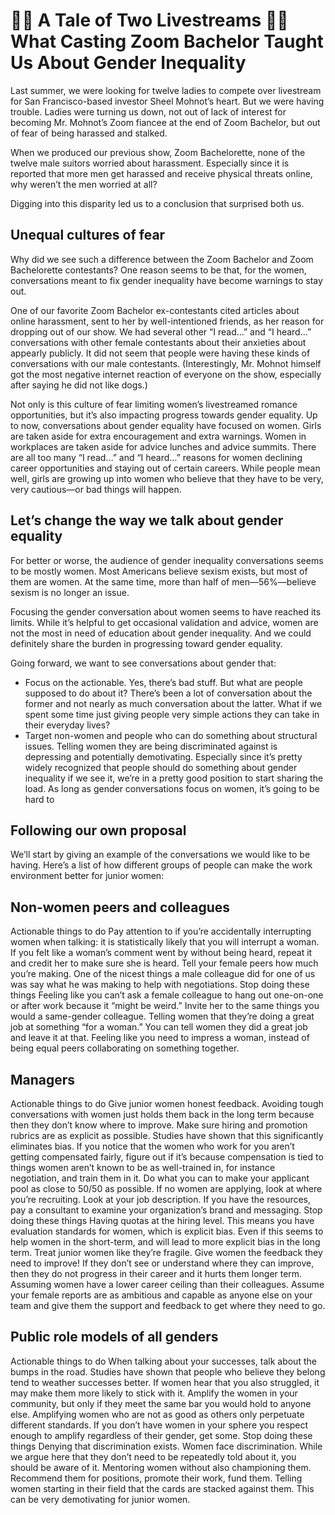 # 👸🏻 A Tale of Two Livestreams 🤴🏾 What Casting Zoom Bachelor Taught Us About Gender Inequality

Last summer, we were looking for twelve ladies to compete over livestream for San Francisco-based investor Sheel Mohnot’s heart. But we were having trouble. Ladies were turning us down, not out of lack of interest for becoming Mr. Mohnot’s Zoom fiancee at the end of Zoom Bachelor, but out of fear of being harassed and stalked.

When we produced our previous show, Zoom Bachelorette, none of the twelve male suitors worried about harassment. Especially since it is reported that more men get harassed and receive physical threats online, why weren’t the men worried at all?

Digging into this disparity led us to a conclusion that surprised both us.

## Unequal cultures of fear
Why did we see such a difference between the Zoom Bachelor and Zoom Bachelorette contestants? One reason seems to be that, for the women, conversations meant to fix gender inequality have become warnings to stay out.

One of our favorite Zoom Bachelor ex-contestants cited articles about online harassment, sent to her by well-intentioned friends, as her reason for dropping out of our show. We had several other “I read…” and “I heard…” conversations with other female contestants about their anxieties about appearly publicly. It did not seem that people were having these kinds of conversations with our male contestants. (Interestingly, Mr. Mohnot himself got the most negative internet reaction of everyone on the show, especially after saying he did not like dogs.)

Not only is this culture of fear limiting women’s livestreamed romance opportunities, but it’s also impacting progress towards gender equality. Up to now, conversations about gender equality have focused on women. Girls are taken aside for extra encouragement and extra warnings. Women in workplaces are taken aside for advice lunches and advice summits. There are all too many “I read…” and “I heard…” reasons for women declining career opportunities and staying out of certain careers. While people mean well, girls are growing up into women who believe that they have to be very, very cautious—or bad things will happen.

## Let’s change the way we talk about gender equality
For better or worse, the audience of gender inequality conversations seems to be mostly women. Most Americans believe sexism exists, but most of them are women. At the same time, more than half of men—56%—believe sexism is no longer an issue.

Focusing the gender conversation about women seems to have reached its limits. While it’s helpful to get occasional validation and advice, women are not the most in need of education about gender inequality. And we could definitely share the burden in progressing toward gender equality.

Going forward, we want to see conversations about gender that:
- Focus on the actionable. Yes, there’s bad stuff. But what are people supposed to do about it? There’s been a lot of conversation about the former and not nearly as much conversation about the latter. What if we spent some time just giving people very simple actions they can take in their everyday lives?
- Target non-women and people who can do something about structural issues. Telling women they are being discriminated against is depressing and potentially demotivating. Especially since it’s pretty widely recognized that people should do something about gender inequality if we see it, we’re in a pretty good position to start sharing the load.
As long as gender conversations focus on women, it’s going to be hard to 

## Following our own proposal
We’ll start by giving an example of the conversations we would like to be having. Here’s a list of how different groups of people can make the work environment better for junior women:

## Non-women peers and colleagues
Actionable things to do
Pay attention to if you’re accidentally interrupting women when talking: it is statistically likely that you will interrupt a woman.
If you felt like a woman’s comment went by without being heard, repeat it and credit her to make sure she is heard.
Tell your female peers how much you’re making. One of the nicest things a male colleague did for one of us was say what he was making to help with negotiations.
Stop doing these things
Feeling like you can’t ask a female colleague to hang out one-on-one or after work because it “might be weird.” Invite her to the same things you would a same-gender colleague.
Telling women that they’re doing a great job at something “for a woman.” You can tell women they did a great job and leave it at that.
Feeling like you need to impress a woman, instead of being equal peers collaborating on something together.

## Managers
Actionable things to do
Give junior women honest feedback. Avoiding tough conversations with women just holds them back in the long term because then they don’t know where to improve.
Make sure hiring and promotion rubrics are as explicit as possible. Studies have shown that this significantly eliminates bias. If you notice that the women who work for you aren’t getting compensated fairly, figure out if it’s because compensation is tied to things women aren’t known to be as well-trained in, for instance negotiation, and train them in it.
Do what you can to make your applicant pool as close to 50/50 as possible. If no women are applying, look at where you’re recruiting. Look at your job description. If you have the resources, pay a consultant to examine your organization’s brand and messaging.
Stop doing these things
Having quotas at the hiring level. This means you have evaluation standards for women, which is explicit bias. Even if this seems to help women in the short-term, and will lead to more explicit bias in the long term.
Treat junior women like they’re fragile. Give women the feedback they need to improve! If they don’t see or understand where they can improve, then they do not progress in their career and it hurts them longer term.
Assuming women have a lower career ceiling than their colleagues. Assume your female reports are as ambitious and capable as anyone else on your team and give them the support and feedback to get where they need to go.

## Public role models of all genders
Actionable things to do
When talking about your successes, talk about the bumps in the road. Studies have shown that people who believe they belong tend to weather successes better. If women hear that you also struggled, it may make them more likely to stick with it.
Amplify the women in your community, but only if they meet the same bar you would hold to anyone else. Amplifying women who are not as good as others only perpetuate different standards. If you don’t have women in your sphere you respect enough to amplify regardless of their gender, get some.
Stop doing these things
Denying that discrimination exists. Women face discrimination. While we argue here that they don’t need to be repeatedly told about it, you should be aware of it.
Mentoring women without also championing them. Recommend them for positions, promote their work, fund them.
Telling women starting in their field that the cards are stacked against them. This can be very demotivating for junior women.
